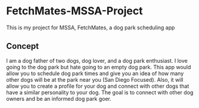 # FetchMates-MSSA-Project
This is my project for MSSA, FetchMates, a dog park scheduling app

## Concept
I am a dog father of two dogs, dog lover, and a dog park enthusiast. I love going to the dog park but hate going to an empty dog park. This app would allow you to schedule dog park times and give you an idea of how many other dogs will be at the park near you (San Diego Focused). Also, it will allow you to create a profile for your dog and connect with other dogs that have a similar personality to your dog. The goal is to connect with other dog owners and be an informed dog park goer. 

